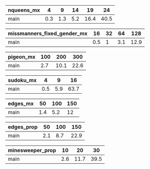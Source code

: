 
| nqueens_mx   |   4 |   9 |   14 |   19 |   24 |
|--------------|-----|-----|------|------|------|
| main         | 0.3 | 1.3 |  5.2 | 16.4 | 40.5 |

| missmanners_fixed_gender_mx   |   16 |   32 |   64 |   128 |
|-------------------------------|------|------|------|-------|
| main                          |  0.5 |    1 |  3.1 |  12.9 |

| pigeon_mx   |   100 |   200 |   300 |
|-------------|-------|-------|-------|
| main        |   2.7 |  10.1 |  22.6 |

| sudoku_mx   |   4 |   9 |   16 |
|-------------|-----|-----|------|
| main        | 0.5 | 5.9 | 63.7 |

| edges_mx   |   50 |   100 |   150 |
|------------|------|-------|-------|
| main       |  1.4 |   5.2 |    12 |

| edges_prop   |   50 |   100 |   150 |
|--------------|------|-------|-------|
| main         |  2.1 |   8.7 |  22.9 |

| minesweeper_prop   |   10 |   20 |   30 |
|--------------------|------|------|------|
| main               |  2.6 | 11.7 | 39.5 |
